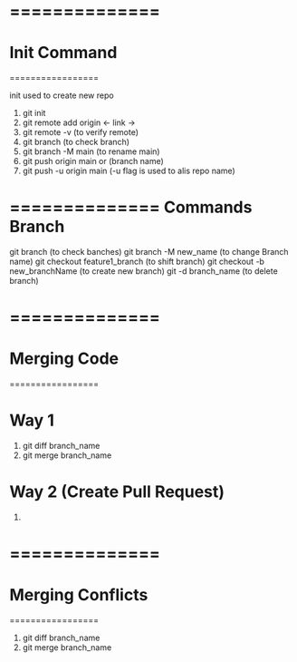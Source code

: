 ==============
================
Init Command
=============
=================

init used to create new repo
1. git init
2. git remote add origin <- link ->
3. git remote -v (to verify remote)
4. git branch  (to check branch)
5. git branch -M main (to rename main)
6. git push origin main  or (branch name)
7. git push -u origin main (-u flag is used to alis repo name)

==============
Commands Branch  
=================

git branch (to check banches)
git branch -M new_name (to change Branch name)
git checkout feature1_branch (to shift branch)
git checkout -b new_branchName (to create new branch)
git -d branch_name (to delete branch)


==============
================
Merging Code
=============
=================

# Way 1
 1. git diff branch_name
 2. git merge branch_name

# Way 2 (Create Pull Request)
 1.

==============
================
Merging Conflicts
=============
=================
 1. git diff branch_name
 2. git merge branch_name